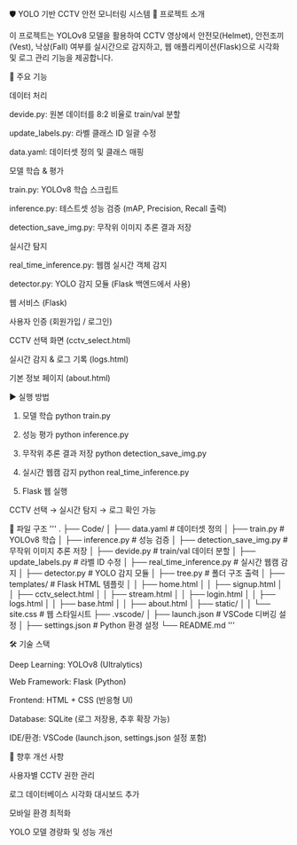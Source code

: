 🛡️ YOLO 기반 CCTV 안전 모니터링 시스템
📌 프로젝트 소개

이 프로젝트는 YOLOv8 모델을 활용하여 CCTV 영상에서 안전모(Helmet), 안전조끼(Vest), 낙상(Fall) 여부를 실시간으로 감지하고, 웹 애플리케이션(Flask)으로 시각화 및 로그 관리 기능을 제공합니다.

🚀 주요 기능

데이터 처리

devide.py: 원본 데이터를 8:2 비율로 train/val 분할

update_labels.py: 라벨 클래스 ID 일괄 수정

data.yaml: 데이터셋 정의 및 클래스 매핑

모델 학습 & 평가

train.py: YOLOv8 학습 스크립트

inference.py: 테스트셋 성능 검증 (mAP, Precision, Recall 출력)

detection_save_img.py: 무작위 이미지 추론 결과 저장

실시간 탐지

real_time_inference.py: 웹캠 실시간 객체 감지

detector.py: YOLO 감지 모듈 (Flask 백엔드에서 사용)

웹 서비스 (Flask)

사용자 인증 (회원가입 / 로그인)

CCTV 선택 화면 (cctv_select.html)

실시간 감지 & 로그 기록 (logs.html)

기본 정보 페이지 (about.html)

▶️ 실행 방법
1. 모델 학습
python train.py

2. 성능 평가
python inference.py

3. 무작위 추론 결과 저장
python detection_save_img.py

4. 실시간 웹캠 감지
python real_time_inference.py

5. Flask 웹 실행

CCTV 선택 → 실시간 탐지 → 로그 확인 가능

📂 파일 구조
'''
.
├── Code/
│   ├── data.yaml                # 데이터셋 정의
│   ├── train.py                 # YOLOv8 학습
│   ├── inference.py             # 성능 검증
│   ├── detection_save_img.py    # 무작위 이미지 추론 저장
│   ├── devide.py                # train/val 데이터 분할
│   ├── update_labels.py         # 라벨 ID 수정
│   ├── real_time_inference.py   # 실시간 웹캠 감지
│   ├── detector.py              # YOLO 감지 모듈
│   ├── tree.py                  # 폴더 구조 출력
│   ├── templates/               # Flask HTML 템플릿
│   │   ├── home.html
│   │   ├── signup.html
│   │   ├── cctv_select.html
│   │   ├── stream.html
│   │   ├── login.html
│   │   ├── logs.html
│   │   ├── base.html
│   │   ├── about.html
│   ├── static/
│   │   └── site.css             # 웹 스타일시트
├── .vscode/
│   ├── launch.json              # VSCode 디버깅 설정
│   ├── settings.json            # Python 환경 설정
└── README.md
'''

🛠️ 기술 스택

Deep Learning: YOLOv8 (Ultralytics)

Web Framework: Flask (Python)

Frontend: HTML + CSS (반응형 UI)

Database: SQLite (로그 저장용, 추후 확장 가능)

IDE/환경: VSCode (launch.json, settings.json 설정 포함)

📌 향후 개선 사항

사용자별 CCTV 권한 관리

로그 데이터베이스 시각화 대시보드 추가

모바일 환경 최적화

YOLO 모델 경량화 및 성능 개선